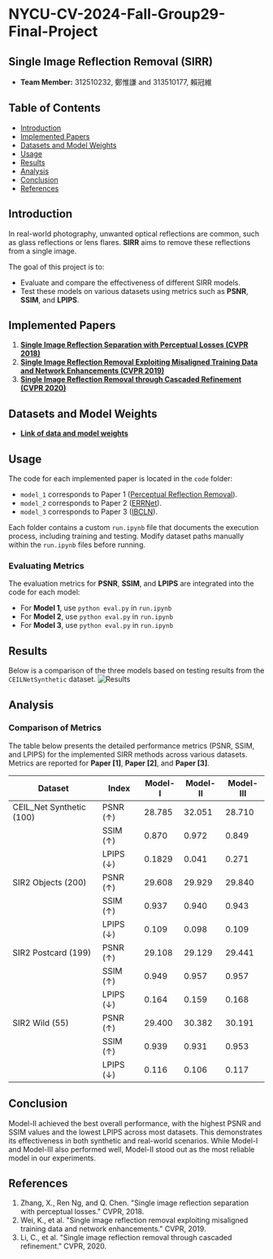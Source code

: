 # NYCU-CV-2024-Fall-Group29-Final-Project
## Single Image Reflection Removal (SIRR)


- **Team Member:** 312510232, 鄭惟謙 and 313510177, 賴冠維

## Table of Contents
- [Introduction](#introduction)
- [Implemented Papers](#implemented-papers)
- [Datasets and Model Weights](#datasets)
- [Usage](#usage)
- [Results](#results)
- [Analysis](#analysis)
- [Conclusion](#conclusion)
- [References](#references)

## Introduction
In real-world photography, unwanted optical reflections are common, such as glass reflections or lens flares. **SIRR** aims to remove these reflections from a single image.

The goal of this project is to:
- Evaluate and compare the effectiveness of different SIRR models.
- Test these models on various datasets using metrics such as **PSNR**, **SSIM**, and **LPIPS**.

## Implemented Papers
1. **[Single Image Reflection Separation with Perceptual Losses (CVPR 2018)](https://openaccess.thecvf.com/content_cvpr_2018/papers/Zhang_Single_Image_Reflection_CVPR_2018_paper.pdf)**
2. **[Single Image Reflection Removal Exploiting Misaligned Training Data and Network Enhancements (CVPR 2019)](https://openaccess.thecvf.com/content_CVPR_2019/papers/Wei_Single_Image_Reflection_Removal_Exploiting_Misaligned_Training_Data_and_Network_CVPR_2019_paper.pdf)**
3. **[Single Image Reflection Removal through Cascaded Refinement (CVPR 2020)](https://openaccess.thecvf.com/content_CVPR_2020/papers/Li_Single_Image_Reflection_Removal_Through_Cascaded_Refinement_CVPR_2020_paper.pdf)**

## Datasets and Model Weights

- **[Link of data and model weights](https://drive.google.com/drive/folders/1QJfaTHqoElUqW2GJLho2odpVPrXttEGD?usp=sharing)** 


## Usage
The code for each implemented paper is located in the `code` folder:
- `model_1` corresponds to Paper 1 ([Perceptual Reflection Removal](https://github.com/ceciliavision/perceptual-reflection-removal)).
- `model_2` corresponds to Paper 2 ([ERRNet](https://github.com/Vandermode/ERRNet)).
- `model_3` corresponds to Paper 3 ([IBCLN](https://github.com/JHL-HUST/IBCLN)).

Each folder contains a custom `run.ipynb` file that documents the execution process, including training and testing. Modify dataset paths manually within the `run.ipynb` files before running.

### Evaluating Metrics
The evaluation metrics for **PSNR**, **SSIM**, and **LPIPS** are integrated into the code for each model:
  - For **Model 1**, use `python eval.py` in `run.ipynb`
  - For **Model 2**, use `python eval.py` in `run.ipynb`
  - For **Model 3**, use `python eval.py` in `run.ipynb`


## Results
Below is a comparison of the three models based on testing results from the `CEILNetSynthetic` dataset.
![Results](img/result.png)

## Analysis

### Comparison of Metrics
The table below presents the detailed performance metrics (PSNR, SSIM, and LPIPS) for the implemented SIRR methods across various datasets. Metrics are reported for **Paper [1]**, **Paper [2]**, and **Paper [3]**.

| Dataset                | Index      | Model-I   | Model-II   | Model-III  |
|------------------------|------------|-----------|------------|------------|
| CEIL_Net Synthetic (100) | PSNR (↑)  | 28.785    | 32.051     | 28.710     |
|                        | SSIM (↑)  | 0.870     | 0.972      | 0.849      |
|                        | LPIPS (↓) | 0.1829    | 0.041      | 0.271      |
| SIR2 Objects (200)     | PSNR (↑)  | 29.608    | 29.929     | 29.840     |
|                        | SSIM (↑)  | 0.937     | 0.940      | 0.943      |
|                        | LPIPS (↓) | 0.109     | 0.098      | 0.109      |
| SIR2 Postcard (199)    | PSNR (↑)  | 29.108    | 29.129     | 29.441     |
|                        | SSIM (↑)  | 0.949     | 0.957      | 0.957      |
|                        | LPIPS (↓) | 0.164     | 0.159      | 0.168      |
| SIR2 Wild (55)         | PSNR (↑)  | 29.400    | 30.382     | 30.191     |
|                        | SSIM (↑)  | 0.939     | 0.931      | 0.953      |
|                        | LPIPS (↓) | 0.116     | 0.106      | 0.117      |



## Conclusion
Model-II achieved the best overall performance, with the highest PSNR and SSIM values and the lowest LPIPS across most datasets. This demonstrates its effectiveness in both synthetic and real-world scenarios. While Model-I and Model-III also performed well, Model-II stood out as the most reliable model in our experiments.

## References
1. Zhang, X., Ren Ng, and Q. Chen. "Single image reflection separation with perceptual losses." CVPR, 2018.
2. Wei, K., et al. "Single image reflection removal exploiting misaligned training data and network enhancements." CVPR, 2019.
3. Li, C., et al. "Single image reflection removal through cascaded refinement." CVPR, 2020.
